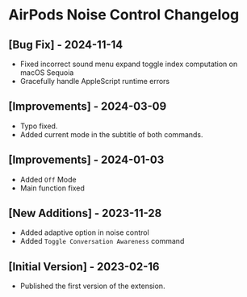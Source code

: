 # AirPods Noise Control Changelog

## [Bug Fix] - 2024-11-14

- Fixed incorrect sound menu expand toggle index computation on macOS Sequoia
- Gracefully handle AppleScript runtime errors

## [Improvements] - 2024-03-09
- Typo fixed.
- Added current mode in the subtitle of both commands.

## [Improvements] - 2024-01-03
- Added `Off` Mode
- Main function fixed

## [New Additions] - 2023-11-28

- Added adaptive option in noise control
- Added `Toggle Conversation Awareness` command

## [Initial Version] - 2023-02-16

- Published the first version of the extension.
